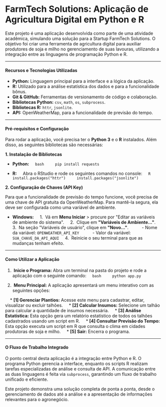 # FarmTech Solutions: Aplicação de Agricultura Digital em Python e R

Este projeto é uma aplicação desenvolvida como parte de uma atividade acadêmica, simulando uma solução para a Startup FarmTech Solutions. O objetivo foi criar uma ferramenta de agricultura digital para auxiliar produtores de soja e milho no gerenciamento de suas lavouras, utilizando a integração entre as linguagens de programação Python e R.

---

#### **Recursos e Tecnologias Utilizadas**

* **Python:** Linguagem principal para a interface e a lógica da aplicação.
* **R:** Utilizado para a análise estatística dos dados e para a funcionalidade bônus.
* **Git & GitHub:** Ferramentas de versionamento de código e colaboração.
* **Bibliotecas Python:** `csv`, `math`, `os`, `subprocess`.
* **Bibliotecas R:** `httr`, `jsonlite`.
* **API:** OpenWeatherMap, para a funcionalidade de previsão do tempo.

---

#### **Pré-requisitos e Configuração**

Para rodar a aplicação, você precisa ter o **Python 3** e o **R** instalados. Além disso, as seguintes bibliotecas são necessárias:

**1. Instalação de Bibliotecas**

* **Python:**
    ```bash
    pip install requests
    ```

* **R:**
    Abra o RStudio e rode os seguintes comandos no console:
    ```R
    install.packages("httr")
    install.packages("jsonlite")
    ```

**2. Configuração de Chaves (API Key)**

Para que a funcionalidade de previsão do tempo funcione, você precisa de uma chave de API gratuita da OpenWeatherMap. Para mantê-la segura, ela deve ser configurada como uma variável de ambiente.

* **Windows:**
    1.  Vá em **Menu Iniciar** > procure por "Editar as variáveis de ambiente do sistema".
    2.  Clique em **"Variáveis de Ambiente..."**.
    3.  Na seção "Variáveis de usuário", clique em **"Novo..."**.
          - Nome da variável: `OPENWEATHER_API_KEY`
          - Valor da variável: `SUA_CHAVE_DA_API_AQUI`
    4.  Reinicie o seu terminal para que as mudanças tenham efeito.

---

#### **Como Utilizar a Aplicação**

1.  **Inicie o Programa:** Abra um terminal na pasta do projeto e rode a aplicação com o seguinte comando:
    ```bash
    python app.py
    ```

2.  **Menu Principal:** A aplicação apresentará um menu interativo com as seguintes opções:

    * **[1] Gerenciar Plantios:** Acesse este menu para cadastrar, editar, visualizar ou excluir talhões.
    * **[2] Calcular Insumos:** Selecione um talhão para calcular a quantidade de insumos necessária.
    * **[3] Análise Estatística:** Esta opção gera um relatório estatístico de todos os talhões cadastrados usando um script em R.
    * **[4] Consultar Previsão do Tempo:** Esta opção executa um script em R que consulta o clima em cidades produtoras de soja e milho.
    * **[5] Sair:** Encerra o programa.

---

#### **O Fluxo de Trabalho Integrado**

O ponto central desta aplicação é a integração entre Python e R. O programa Python gerencia a interface, enquanto os scripts R realizam tarefas especializadas de análise e consulta de API. A comunicação entre as duas linguagens é feita via `subprocess`, garantindo um fluxo de trabalho unificado e eficiente.

Este projeto demonstra uma solução completa de ponta a ponta, desde o gerenciamento de dados até a análise e a apresentação de informações relevantes para o agronegócio.